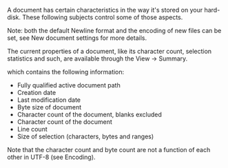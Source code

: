 A document has certain characteristics in the way it's stored on your hard-disk. These following subjects control some of those aspects.

Note: both the default Newline format and the encoding of new files can be set, see New document settings for more details.

The current properties of a document, like its character count, selection statistics and such, are available through the View -> Summary.



which contains the following information:

* Fully qualified active document path
* Creation date
* Last modification date
* Byte size of document
* Character count of the document, blanks excluded
* Character count of the document
* Line count
* Size of selection (characters, bytes and ranges)

Note that the character count and byte count are not a function of each other in UTF-8 (see Encoding).
